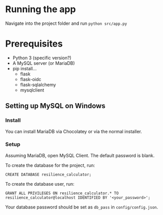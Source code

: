# Running the app
Navigate into the project folder and run `python src/app.py`

# Prerequisites
* Python 3 (specific version?)
* A MySQL server (or MariaDB)
* pip install...
    * flask
    * flask-oidc
    * flask-sqlalchemy
    * mysqlclient

## Setting up MySQL on Windows
### Install
You can install MariaDB via Chocolatey or via the normal installer.

### Setup
Assuming MariaDB, open MySQL Client. The default password is blank.

To create the database for the project, run:

`CREATE DATABASE resilience_calculator;`

To create the database user, run:

`GRANT ALL PRIVILEGES ON resilience_calculator.* TO resilience_calculator@localhost IDENTIFIED BY '<your_password>';`

Your database password should be set as `db_pass` in `config/config.json`.